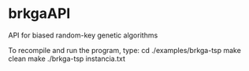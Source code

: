 brkgaAPI
========



API for biased random-key genetic algorithms

To recompile and run the program, type:
	cd ./examples/brkga-tsp
	make clean
	make
	./brkga-tsp instancia.txt
